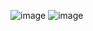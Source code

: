 ![image](https://user-images.githubusercontent.com/95627071/214837945-306c91c7-da15-4970-8985-698627ffaffd.png) ![image](https://user-images.githubusercontent.com/95627071/214838009-c471c42f-d167-4992-819e-2330cc9f8249.png)

